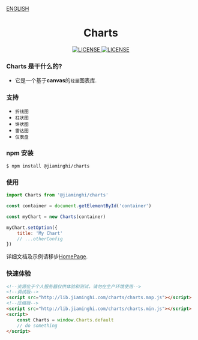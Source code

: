 [ENGLISH](./README_EN.md)

<h1 align="center">Charts</h1>

<p align="center">
    <a href="https://github.com/DataV-Team/charts/blob/master/LICENSE">
        <img src="https://img.shields.io/github/license/DataV-Team/charts.svg" alt="LICENSE" />
    </a>
    <a href="https://www.npmjs.com/package/@jiaminghi/charts">
        <img src="https://img.shields.io/npm/v/@jiaminghi/charts.svg" alt="LICENSE" />
    </a>
</p>

### Charts 是干什么的?

-   它是一个基于**canvas**的`轻量`图表库.

### 支持

-   `折线图`
-   `柱状图`
-   `饼状图`
-   `雷达图`
-   `仪表盘`

### npm 安装

```shell
$ npm install @jiaminghi/charts
```

### 使用

```javascript
import Charts from '@jiaminghi/charts'

const container = document.getElementById('container')

const myChart = new Charts(container)

myChart.setOption({
    title: 'My Chart'
    // ...otherConfig
})
```

详细文档及示例请移步[HomePage](http://charts.jiaminghi.com).

### 快速体验

```html
<!--资源位于个人服务器仅供体验和测试，请勿在生产环境使用-->
<!--调试版-->
<script src="http://lib.jiaminghi.com/charts/charts.map.js"></script>
<!--压缩版-->
<script src="http://lib.jiaminghi.com/charts/charts.min.js"></script>
<script>
    const Charts = window.Charts.default
    // do something
</script>
```
